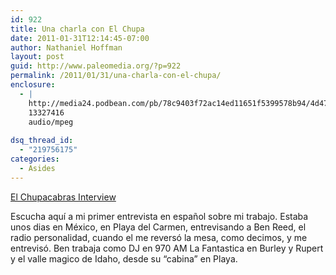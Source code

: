 ```yaml
---
id: 922
title: Una charla con El Chupa
date: 2011-01-31T12:14:45-07:00
author: Nathaniel Hoffman
layout: post
guid: http://www.paleomedia.org/?p=922
permalink: /2011/01/31/una-charla-con-el-chupa/
enclosure:
  - |
    http://media24.podbean.com/pb/78c9403f72ac14ed11651f5399578b94/4d4708ba/blogs24/331016/uploads/NATEINTERVIEW.mp3
    13327416
    audio/mpeg
    
dsq_thread_id:
  - "219756175"
categories:
  - Asides
---
```

[El Chupacabras Interview](http://media24.podbean.com/pb/78c9403f72ac14ed11651f5399578b94/4d4708ba/blogs24/331016/uploads/NATEINTERVIEW.mp3)

Escucha aquí a mi primer entrevista en español sobre mi trabajo. Estaba unos dias en México, en Playa del Carmen, entrevisando a Ben Reed, el radio personalidad, cuando el me reversó la mesa, como decimos, y me entrevisó. Ben trabaja como DJ en 970 AM La Fantastica en Burley y Rupert y el valle magico de Idaho, desde su &#8220;cabina&#8221; en Playa.